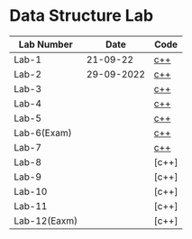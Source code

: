 # Data Structure Lab


| Lab Number | Date | Code |
| -- | -------- | ----------- |
| Lab-1 | 21-09-22 | [c++](https://github.com/Raihanulislam12s/DataStructureLab/tree/main/LT1(22-46680-1)) |
| Lab-2 | 29-09-2022 | [c++](https://github.com/Raihanulislam12s/DataStructureLab/tree/main/LT2(22-46680-1)) |
| Lab-3 |  | [c++]() |
| Lab-4 |  | [c++]() | 
| Lab-5 |  | [c++]() | 
| Lab-6(Exam) |  | [c++]() |
| Lab-7 |  | [c++]() |
| Lab-8 |  | [c++] |
| Lab-9 |  | [c++] |
| Lab-10 |  | [c++] |
| Lab-11 |  | [c++] |
| Lab-12(Eaxm)|  | [c++] |


